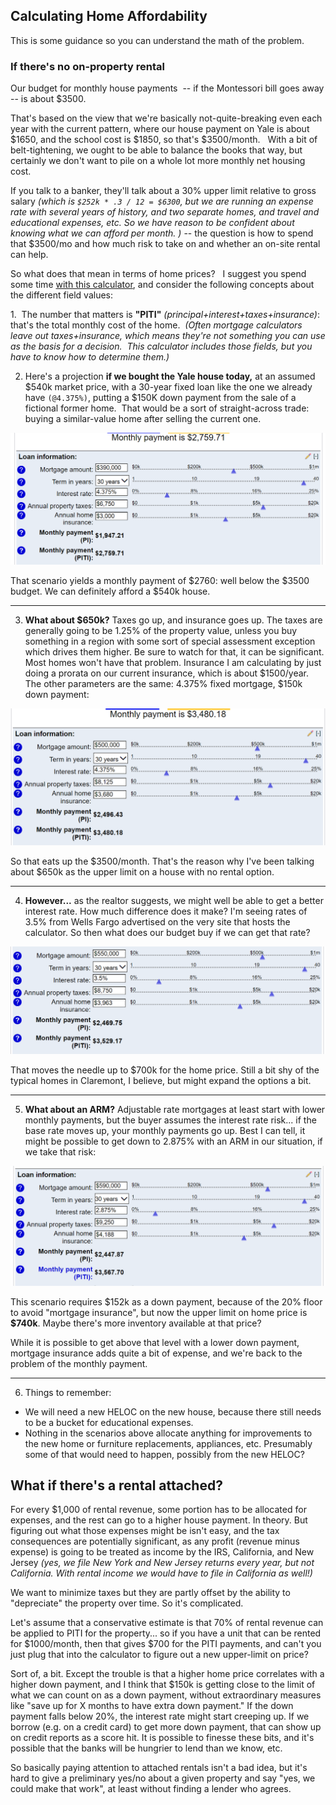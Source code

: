 ## Calculating Home Affordability

This is some guidance so you can understand the math of the problem.

### If there's no on-property rental

Our budget for monthly house payments  -- if the Montessori bill goes away -- is about $3500. 

That's based on the view that we're basically not-quite-breaking even each year with the current pattern, where our house payment on Yale is about \$1650, and the school cost is \$1850, so that's \$3500/month.   With a bit of belt-tightening, we ought to be able to balance the books that way, but certainly we don't want to pile on a whole lot more monthly net housing cost.

If you talk to a banker, they'll talk about a 30% upper limit relative to gross salary *(which is `$252k * .3 / 12 = $6300`, but we are running an expense rate with several years of history, and two separate homes, and travel and educational expenses, etc.  So we have reason to be confident about knowing what we can afford per month. )*  -- the question is how to spend that $3500/mo and how much risk to take on and whether an on-site rental can help.

So what does that mean in terms of home prices?   I suggest you spend some time [with this calculator](https://www.bankrate.com/calculators/mortgages/mortgage-payment-calculator.aspx), and consider the following concepts about the different field values:

1.  The number that matters is **"PITI"** *(principal+interest+taxes+insurance)*: that's the total monthly cost of the home.  *(Often mortgage calculators leave out taxes+insurance, which means they're not something you can use as the basis for a decision.  This calculator includes those fields, but you have to know how to determine them.)*


2. Here's a projection **if we bought the Yale house today,** at an assumed \$540k market price, with a 30-year fixed loan like the one we already have `(@4.375%)`, putting a $150K down payment from the sale of a fictional former home.  That would be a sort of straight-across trade: buying a similar-value home after selling the current one.

![](540k-4.375pct-fixed.png)

That scenario yields a monthly payment of \$2760: well below the \$3500 budget.  We can definitely afford a $540k house.

---

3.  **What about \$650k?**  Taxes go up, and insurance goes up.  The taxes are generally going to be 1.25% of the property value, unless you buy something in a region with some sort of special assessment exception which drives them higher.  Be sure to watch for that, it can be significant.   Most homes won't have that problem.   Insurance I am calculating by just doing a prorata on our current insurance, which is about \$1500/year.  The other parameters are the same: 4.375% fixed mortgage, $150k down payment:

![](650k-4.375pct-fixed.png)

So that eats up the \$3500/month.  That's the reason why I've been talking about \$650k as the upper limit on a house with no rental option.

---

4.  **However...**  as the realtor suggests, we might well be able to get a better interest rate.  How much difference does it make?  I'm seeing rates of 3.5% from Wells Fargo advertised on the very site that hosts the calculator.  So then what does our budget buy if we can get that rate?

![](700k-3.5pct-fixed.png)

That moves the needle up to \$700k for the home price.  Still a bit shy of the typical homes in Claremont, I believe, but might expand the options a bit.

---

5. **What about an ARM?**  Adjustable rate mortgages at least start with lower monthly payments, but the buyer assumes the interest rate risk... if the base rate moves up, your monthly payments go up.  Best I can tell, it might be possible to get down to 2.875% with an ARM in our situation, if we take that risk:

![](740k-2.875pct-ARM.png)

This scenario requires \$152k as a down payment, because of the 20% floor to avoid "mortgage insurance", but now the upper limit on home price is **$740k**.  Maybe there's more inventory available at that price?

While it is possible to get above that level with a lower down payment, mortgage insurance adds quite a bit of expense, and we're back to the problem of the monthly payment.

---
6. Things to remember:
- We will need a new HELOC on the new house, because there still needs to be a bucket for educational expenses.
- Nothing in the scenarios above allocate anything for improvements to the new home or furniture replacements, appliances, etc.  Presumably some of that would need to happen, possibly from the new HELOC?

## What if there's a rental attached?

For every $1,000 of rental revenue, some portion has to be allocated for expenses, and the rest can go to a higher house payment.  In theory.  But figuring out what those expenses might be isn't easy, and the tax consequences are potentially significant, as any profit (revenue minus expense) is going to be treated as income by the IRS, California, and New Jersey *(yes, we file New York and New Jersey returns every year, but not California.  With rental income we would have to file in California as well!)*

We want to minimize taxes but they are partly offset by the ability to "depreciate" the property over time. So it's complicated.

Let's assume that a conservative estimate is that 70% of rental revenue can be applied to PITI for the property... so if you have a unit that can be rented for \$1000/month, then that gives $700 for the PITI payments, and can't you just plug that into the calculator to figure out a new upper-limit on price?

Sort of, a bit.  Except the trouble is that a higher home price correlates with a higher down payment, and I think that $150k is getting close to the limit of what we can count on as a down payment, without extraordinary measures like "save up for X months to have extra down payment."   If the down payment falls below 20%, the interest rate might start creeping up.  If we borrow (e.g. on a credit card) to get more down payment, that can show up on credit reports as a score hit.  It is possible to finesse these bits, and it's possible that the banks will be hungrier to lend than we know, etc.

So basically paying attention to attached rentals isn't a bad idea, but it's hard to give a preliminary yes/no about a given property and say "yes, we could make that work", at least without finding a lender who agrees.






